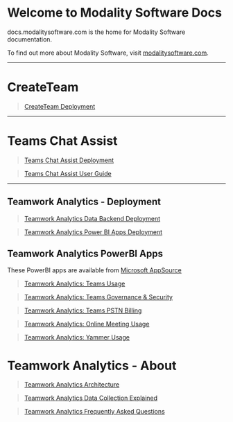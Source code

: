 
# Welcome to Modality Software Docs

docs.modalitysoftware.com is the home for Modality Software documentation.

To find out more about Modality Software, visit [modalitysoftware.com](https://www.modalitysoftware.com).

---

# CreateTeam

>[CreateTeam Deployment](CreateTeam)

---
# Teams Chat Assist

>[Teams Chat Assist Deployment](TeamsChatAssist)

>[Teams Chat Assist User Guide](TeamsChatAssist/userguide.md)

---

## Teamwork Analytics - Deployment

>[Teamwork Analytics Data Backend Deployment](twa/README.md)

>[Teamwork Analytics Power BI Apps Deployment](twa/PowerBIAppsAdminInstallGuide.md)

## Teamwork Analytics PowerBI Apps

These PowerBI apps are available from [Microsoft AppSource](https://modalitysoftware.com/twa)

>[Teamwork Analytics: Teams Usage](twa/ModalityTeamsUsage.md)

>[Teamwork Analytics: Teams Governance & Security](twa/ModalityTeamsGovernanceAndSecurity.md)

>[Teamwork Analytics: Teams PSTN Billing](twa/ModalityPSTNBilling.md)

>[Teamwork Analytics: Online Meeting Usage](twa/ModalityOnlineMeetingUsage.md)

>[Teamwork Analytics: Yammer Usage](twa/ModalityYammerUsage.md)

# Teamwork Analytics - About

>[Teamwork Analytics Architecture](twa/TWA-Architecture-Overview.md)

>[Teamwork Analytics Data Collection Explained](twa/TeamworkAnalyticsDataCollectionExplained.md)

>[Teamwork Analytics Frequently Asked Questions](twa/TWA-FAQ.md)
